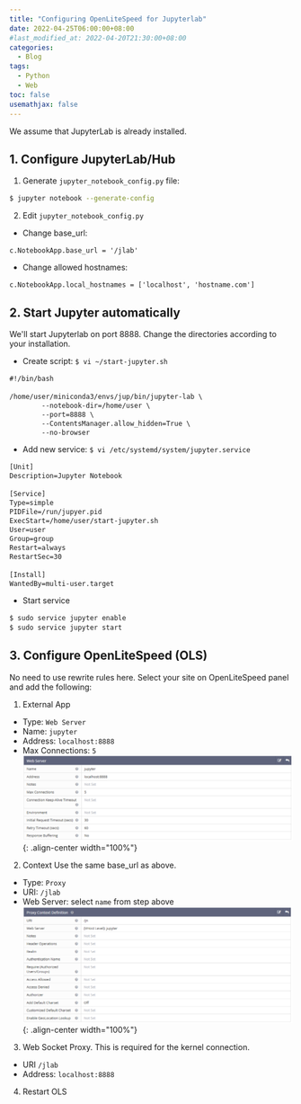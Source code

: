 ```yaml
---
title: "Configuring OpenLiteSpeed for Jupyterlab"
date: 2022-04-25T06:00:00+08:00
#last_modified_at: 2022-04-20T21:30:00+08:00
categories:
  - Blog
tags:
  - Python
  - Web
toc: false
usemathjax: false
---
```


We assume that JupyterLab is already installed.

## 1. Configure JupyterLab/Hub

1. Generate `jupyter_notebook_config.py` file:
```bash
$ jupyter notebook --generate-config
```

2. Edit `jupyter_notebook_config.py`

- Change base_url:
```white
c.NotebookApp.base_url = '/jlab'
```

- Change allowed hostnames:
```white
c.NotebookApp.local_hostnames = ['localhost', 'hostname.com']
```

## 2. Start Jupyter automatically

We'll start Jupyterlab on port 8888. Change the directories according to your installation.

- Create script:
```$ vi ~/start-jupyter.sh```

```white
#!/bin/bash

/home/user/miniconda3/envs/jup/bin/jupyter-lab \
        --notebook-dir=/home/user \
        --port=8888 \
        --ContentsManager.allow_hidden=True \
        --no-browser
```

- Add new service:
```$ vi /etc/systemd/system/jupyter.service```

```white
[Unit]
Description=Jupyter Notebook

[Service]
Type=simple
PIDFile=/run/jupyer.pid
ExecStart=/home/user/start-jupyter.sh
User=user
Group=group
Restart=always
RestartSec=30

[Install]
WantedBy=multi-user.target                 
```

- Start service
```bash
$ sudo service jupyter enable
$ sudo service jupyter start
```

## 3. Configure OpenLiteSpeed (OLS)

No need to use rewrite rules here. Select your site on OpenLiteSpeed panel and add the following:

1. External App
- Type: `Web Server`
- Name: `jupyter`
- Address: `localhost:8888`
- Max Connections: `5`
![external app](/assets/images/cyberpanel/OLS_externalapp.png){: .align-center width="100%"}

2. Context
Use the same base_url as above.
- Type: `Proxy`
- URI: `/jlab`
- Web Server: select `name` from step above
![context](/assets/images/cyberpanel/OLS_context.png){: .align-center width="100%"}


3. Web Socket Proxy.
This is required for the kernel connection.
- URI `/jlab`
- Address: `localhost:8888`

4. Restart OLS